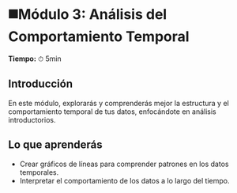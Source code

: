 # ◼️Módulo 3: Análisis del Comportamiento Temporal

**Tiempo:** ⏱ 5min

## Introducción

En este módulo, explorarás y comprenderás mejor la estructura y el comportamiento temporal de tus datos, enfocándote en análisis introductorios.

## Lo que aprenderás

* Crear gráficos de líneas para comprender patrones en los datos temporales.
* Interpretar el comportamiento de los datos a lo largo del tiempo.
